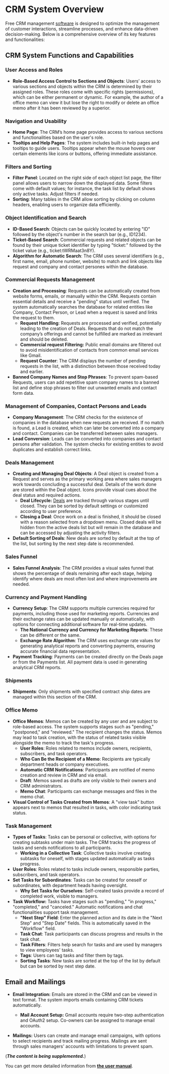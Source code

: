 # CRM System Overview

Free CRM management [software](https://github.com/DjangoCRM/django-crm/) is designed to optimize the management of customer interactions, streamline processes, and enhance data-driven decision-making. Below is a comprehensive overview of its key features and functionalities:

## CRM System Functions and Capabilities

### **User Access and Roles**

- **Role-Based Access Control to Sections and Objects**: Users’ access to various sections and objects within the CRM is determined by their assigned roles. These roles come with specific rights (permissions), which can be either permanent or dynamic. For example, the author of a office memo can view it but lose the right to modify or delete an office memo after it has been reviewed by a superior.

### **Navigation and Usability**

- **Home Page**: The CRM’s home page provides access to various sections and functionalities based on the user's role.
- **Tooltips and Help Pages**: The system includes built-in help pages and tooltips to guide users. Tooltips appear when the mouse hovers over certain elements like icons or buttons, offering immediate assistance.

### **Filters and Sorting**

- **Filter Panel**: Located on the right side of each object list page, the filter panel allows users to narrow down the displayed data. Some filters come with default values; for instance, the task list by default shows only active tasks. Adjust filters if needed.
- **Sorting**: Many tables in the CRM allow sorting by clicking on column headers, enabling users to organize data efficiently.

### **Object Identification and Search**

- **ID-Based Search**: Objects can be quickly located by entering "ID" followed by the object's number in the search bar (e.g., ID1234).
- **Ticket-Based Search**: Commercial requests and related objects can be found by their unique ticket identifier by typing "ticket:" followed by the ticket value (e.g., ticket:tWRMaat3n8Y).
- **Algorithm for Automatic Search**: The CRM uses several identifiers (e.g., first name, email, phone number, website) to match and link objects like request and company and contact persones within the database.

### **Commercial Requests Management**

- **Creation and Processing**: Requests can be automatically created from website forms, emails, or manually within the CRM. Requests contain essential details and receive a "pending" status until verified. The system automatically searches the database for related entities like Company, Contact Person, or Lead when a request is saved and links the request to them.
  - **Request Handling**: Requests are processed and verified, potentially leading to the creation of Deals. Requests that do not match the company’s offerings and cannot be fulfilled are marked as irrelevant and should be deleted.
  - **Commercial request Filtering:** Public email domains are filtered out to avoid misidentification of contacts from common email services like Gmail.
  - **Request Counter**: The CRM displays the number of pending requests in the list, with a distinction between those received today and earlier.
- **Banned Company Names and Stop Phrases**: To prevent spam-based Requests, users can add repetitive spam company names to a banned list and define stop phrases to filter out unwanted emails and contact form data.

### **Management of Companies, Contact Persons and Leads**

- **Company Management**: The CRM checks for the existence of companies in the database when new requests are received. If no match is found, a Lead is created, which can later be converted into a company and contact. Companies can be transferred between sales managers.
- **Lead Conversion**: Leads can be converted into companies and contact persons after validation. The system checks for existing entities to avoid duplicates and establish correct links.

### **Deals Management**

- **Creating and Managing Deal Objects**: A Deal object is created from a Request and serves as the primary working area where sales managers work towards concluding a successful deal. Details of the work done are stored within the Deal object. Icons provide visual cues about the deal status and required actions.
  - **Deal Lifecycle:** [Deals](pics/deals_screenshot.png) are tracked through various stages until closed. They can be sorted by default settings or customized according to user preference.
  - **Closing a Deal**: Once work on a deal is finished, it should be closed with a reason selected from a dropdown menu. Closed deals will be hidden from the active deals list but will remain in the database and can be accessed by adjusting the activity filters.
- **Default Sorting of Deals**: New deals are sorted by default at the top of the list, but sorting by the next step date is recommended.

### **Sales Funnel**

- **Sales Funnel Analysis**: The CRM provides a visual sales funnel that shows the percentage of deals remaining after each stage, helping identify where deals are most often lost and where improvements are needed.

### **Currency and Payment Handling**

- **Currency Setup**: The CRM supports multiple currencies required for payments, including those used for marketing reports. Currencies and their exchange rates can be updated manually or automatically, with options for connecting additional software for real-time updates.
  - **The National Currency and Currency for Marketing Reports**: These can be different or the same.
  - **Exchange Rate Algorithm**: The CRM uses exchange rate values for generating analytical reports and converting payments, ensuring accurate financial data representation.
- **Payment Tracking**: Payments can be created directly on the Deals page or from the Payments list. All payment data is used in generating analytical CRM reports.

### **Shipments**

- **Shipments**: Only shipments with specified contract ship dates are managed within this section of the CRM.

### **Office Memo**

- **Office Memos**: Memos can be created by any user and are subject to role-based access. The system supports stages such as "pending," "postponed," and "reviewed." The recipient changes the status. Memos may lead to task creation, with the status of related tasks visible alongside the memo to track the task's progress.
  - **User Roles**: Roles related to memos include owners, recipients, subscribers, and task operators.
  - **Who Can Be the Recipient of a Memo**: Recipients are typically department heads or company executives.
  - **Automatic CRM Notifications**: Participants are notified of memo creation and review in CRM and via email.
  - **Draft**: Memos saved as drafts are only visible to their owners and CRM administrators.
  - **Memo Chat**: Participants can exchange messages and files in the memo chat.
- **Visual Control of Tasks Created from Memos**: A "view task" button appears next to memos that resulted in tasks, with color indicating task status.

### **Task Management**

- **Types of Tasks**: Tasks can be personal or collective, with options for creating subtasks under main tasks. The CRM tracks the progress of tasks and sends notifications to all participants.
  - **Working in a Collective Task**: Collective tasks involve creating subtasks for oneself, with stages updated automatically as tasks progress.
- **User Roles**: Roles related to tasks include owners, responsible parties, subscribers, and task operators.
- **Set Tasks for Subordinates**: Tasks can be created for oneself or subordinates, with department heads having oversight.
  - **Why Set Tasks for Ourselves**: Self-created tasks provide a record of completed work, visible to managers.
- **Task Workflow:** Tasks have stages such as "pending," "in progress," "completed," and "canceled." Automatic notifications and chat functionalities support task management.
  - **"Next Step" Field**: Enter the planned action and its date in the "Next Step" and "Step Date" fields. This is automatically saved in the "Workflow" field.
  - **Task Chat**: Task participants can discuss progress and results in the task chat.
  - **Task Filters**: Filters help search for tasks and are used by managers to view employees' tasks.
  - **Tags**: Users can tag tasks and filter them by tags.
  - **Sorting Tasks**: New tasks are sorted at the top of the list by default but can be sorted by next step date.

## Email and Mailings

- **Email Integration:** Emails are stored in the CRM and can be viewed in text format. The system imports emails containing CRM tickets automatically.
  - **Mail Account Setup:** Gmail accounts require two-step authentication and OAuth2 setup. Co-owners can be assigned to manage email accounts.

- **Mailings:** Users can create and manage email campaigns, with options to select recipients and track mailing progress. Mailings are sent through sales managers' accounts with limitations to prevent spam.

(***The content is being supplemented.***)

You can get more detailed information from [**the user manual**](https://github.com/DjangoCRM/django-crm/blob/main/docs/django-crm_user_guide.md).
